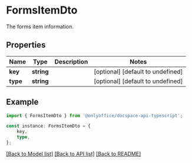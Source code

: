 # FormsItemDto

The forms item information.

## Properties

Name | Type | Description | Notes
------------ | ------------- | ------------- | -------------
**key** | **string** |  | [optional] [default to undefined]
**type** | **string** |  | [optional] [default to undefined]

## Example

```typescript
import { FormsItemDto } from '@onlyoffice/docspace-api-typescript';

const instance: FormsItemDto = {
    key,
    type,
};
```

[[Back to Model list]](../README.md#documentation-for-models) [[Back to API list]](../README.md#documentation-for-api-endpoints) [[Back to README]](../README.md)
